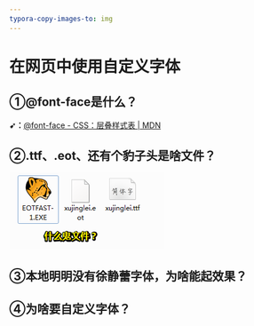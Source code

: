 ```yaml
---
typora-copy-images-to: img
---
```


# 在网页中使用自定义字体

## ①@font-face是什么？

**➹：**[@font-face - CSS：层叠样式表 | MDN](https://developer.mozilla.org/zh-CN/docs/Web/CSS/@font-face)



## ②.ttf、.eot、还有个豹子头是啥文件？

![1542735031099](img/1542735031099.png)



## ③本地明明没有徐静蕾字体，为啥能起效果？

## ④为啥要自定义字体？

